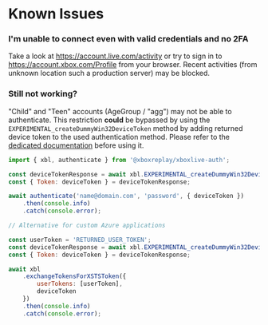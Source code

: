 # Known Issues

### I'm unable to connect even with valid credentials and no 2FA

Take a look at https://account.live.com/activity or try to sign in to https://account.xbox.com/Profile from your browser. Recent activities (from unknown location such a production server) may be blocked.

### Still not working?

"Child" and "Teen" accounts (AgeGroup / "agg") may not be able to authenticate. This restriction **could** be bypassed by using the `EXPERIMENTAL_createDummyWin32DeviceToken` method by adding returned device token to the used authentication method. Please refer to the [dedicated documentation](https://github.com/XboxReplay/xboxlive-auth/tree/4.0.0/docs/03-Experimental.md#method-experimental_createdummywin32devicetoken) before using it.

```javascript
import { xbl, authenticate } from '@xboxreplay/xboxlive-auth';

const deviceTokenResponse = await xbl.EXPERIMENTAL_createDummyWin32DeviceToken();
const { Token: deviceToken } = deviceTokenResponse;

await authenticate('name@domain.com', 'password', { deviceToken })
	.then(console.info)
	.catch(console.error);

// Alternative for custom Azure applications

const userToken = 'RETURNED_USER_TOKEN';
const deviceTokenResponse = await xbl.EXPERIMENTAL_createDummyWin32DeviceToken();
const { Token: deviceToken } = deviceTokenResponse;

await xbl
	.exchangeTokensForXSTSToken({
		userTokens: [userToken],
		deviceToken
	})
	.then(console.info)
	.catch(console.error);
```
